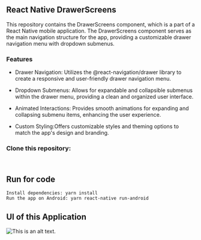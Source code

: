 ## React Native DrawerScreens

This repository contains the DrawerScreens component, which is a part of a React Native mobile application. The DrawerScreens component serves as the main navigation structure for the app, providing a customizable drawer navigation menu with dropdown submenus.

### Features
- Drawer Navigation: Utilizes the @react-navigation/drawer library to create a responsive and user-friendly drawer navigation menu.

- Dropdown Submenus: Allows for expandable and collapsible submenus within the drawer menu, providing a clean and organized user interface.

- Animated Interactions: Provides smooth animations for expanding and collapsing submenu items, enhancing the user experience.

- Custom Styling:Offers customizable styles and theming options to match the app's design and branding.

### Clone this repository:

``` ```


## Run for code

```
Install dependencies: yarn install 
Run the app on Android: yarn react-native run-android
```
## UI of this Application
![This is an alt text.](/src/assets/images/App_SC.jpg)
